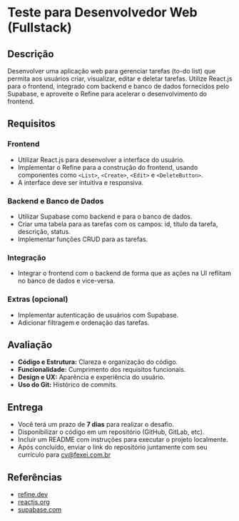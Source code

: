 
# Teste para Desenvolvedor Web (Fullstack)

## Descrição
Desenvolver uma aplicação web para gerenciar tarefas (to-do list) que permita aos usuários criar, visualizar, editar e deletar tarefas. Utilize React.js para o frontend, integrado com backend e banco de dados fornecidos pelo Supabase, e aproveite o Refine para acelerar o desenvolvimento do frontend.

## Requisitos

### Frontend
- Utilizar React.js para desenvolver a interface do usuário.
- Implementar o Refine para a construção do frontend, usando componentes como `<List>`, `<Create>`, `<Edit>` e `<DeleteButton>`.
- A interface deve ser intuitiva e responsiva.

### Backend e Banco de Dados
- Utilizar Supabase como backend e para o banco de dados.
- Criar uma tabela para as tarefas com os campos: id, título da tarefa, descrição, status.
- Implementar funções CRUD para as tarefas.

### Integração
- Integrar o frontend com o backend de forma que as ações na UI reflitam no banco de dados e vice-versa.

### Extras (opcional)
- Implementar autenticação de usuários com Supabase.
- Adicionar filtragem e ordenação das tarefas.

## Avaliação
- **Código e Estrutura:** Clareza e organização do código.
- **Funcionalidade:** Cumprimento dos requisitos funcionais.
- **Design e UX:** Aparência e experiência do usuário.
- **Uso do Git:** Histórico de commits.

## Entrega
- Você terá um prazo de **7 dias** para realizar o desafio.
- Disponibilizar o código em um repositório (GitHub, GitLab, etc).
- Incluir um README com instruções para executar o projeto localmente.
- Após concluído, enviar o link do repositório juntamente com seu currículo para cv@fexei.com.br

## Referências
- [refine.dev](https://refine.dev)
- [reactjs.org](https://reactjs.org)
- [supabase.com](https://supabase.com)

